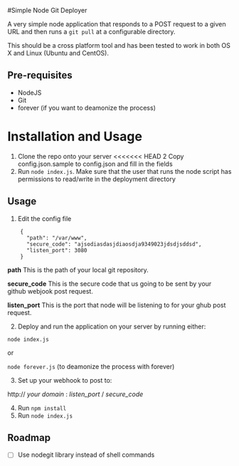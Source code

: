#Simple Node Git Deployer

A very simple node application that responds to a POST request to a given URL and then runs a `git pull` at a configurable directory.

This should be a cross platform tool and has been tested to work in both OS X and Linux (Ubuntu and CentOS).

## Pre-requisites
- NodeJS
- Git
- forever (if you want to deamonize the process)

# Installation and Usage
1. Clone the repo onto your server
<<<<<<< HEAD
2  Copy config.json.sample to config.json and fill in the fields
3. Run `node index.js`. Make sure that the user that runs the node script has permissions to read/write in the deployment directory

## Usage
1. Edit the config file
```
    {
      "path": "/var/www",
      "secure_code": "ajsodiasdasjdiaosdja9349023jdsdjsddsd",
      "listen_port": 3080
    }
```

__path__
This is the path of your local git repository.

__secure_code__
This is the secure code that us going to be sent by your github webjook post request.

__listen_port__
This is the port that node will be listening to for your ghub post request.

2. Deploy and run the application on your server by running either:

`node index.js`

or 

`node forever.js` (to deamonize the process with forever)

3. Set up your webhook to post to:

http:// _your domain_ : _listen_port_ / _secure_code_


4. Run `npm install`
5. Run `node index.js`


## Roadmap
- [ ] Use nodegit library instead of shell commands
